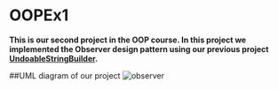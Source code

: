 # OOPEx1
**This is our second project in the OOP course.
In this project we implemented the Observer design pattern using our previous project [UndoableStringBuilder](https://github.com/AlmogShor/OOP-Ex0-2nd.git).**





 
##UML diagram of our project ![observer](https://user-images.githubusercontent.com/92925727/207604483-419629d2-289c-443f-b93b-2058d76e5f11.png)
